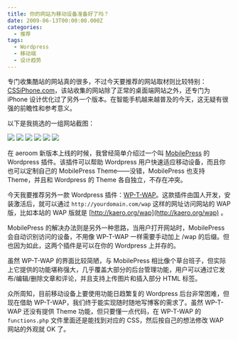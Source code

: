 ```yaml
---
title: 你的网站为移动设备准备好了吗？
date: 2009-06-13T00:00:00.000Z
categories:
  - 推荐
tags:
  - Wordpress
  - 移动端
  - 设计趋势
---
```


专门收集酷站的网站真的很多，不过今天要推荐的网站取材则比较特别：[CSSiPhone.com](http://cssiphone.com/)，该站收集的网站除了正常的桌面端网站之外，还专门为 iPhone 设计优化过了另外一个版本。在智能手机越来越普及的今天，这无疑有很强的前瞻性和参考意义。

<!-- more -->

以下是我挑选的一组网站截图：

<div class="justified-gallery">

![](https://media.kaerozhi.com/2025/06/1672b7010449e10fa1660e84eaefba1b.webp)
![](https://media.kaerozhi.com/2025/06/cf8f6548922bce39f5540846f10a6805.webp)
![](https://media.kaerozhi.com/2025/06/81989accb501bb36409e20cf7a07a280.webp)
![](https://media.kaerozhi.com/2025/06/2d2b4d796d8405b9aabd1a11162ea4af.webp)
![](https://media.kaerozhi.com/2025/06/81989accb501bb36409e20cf7a07a280.webp)
![](https://media.kaerozhi.com/2025/06/b09d74c64d8a2fa0d1c266d17d5a6167.webp)

</div>

在 aeroom 新版本上线的时候，我曾经简单介绍过一个叫 [MobilePress](http://www.mobilepress.co.za/) 的 Wordpress 插件。该插件可以帮助 Wordpress 用户快速适应移动设备，而且你也可以定制自己的 MobilePress Theme——没错，MobilePress 也支持 Theme，并且和 Wordpress 的 Theme 各自独立，不存在冲突。

今天我要推荐另外一款 Wordpress 插件：[WP-T-WAP](http://www.tanggaowei.com/2008/01/04/7.html)。这款插件由国人开发，安装激活后，就可以通过 `http://yourdomain.com/wap` 这样的网址访问网站的 WAP 版，比如本站的 WAP 版就是 [http://kaero.org/wap](http://kaero.org/wap) 。

MobilePress 的解决办法则是另外一种思路，当用户打开网站时，MobilePress 会自动识别访问的设备，不用像 WP-T-WAP 一样需要手动加上 /wap 的后缀。但也因为如此，这两个插件是可以在你的 Wordpress 上并存的。

虽然 WP-T-WAP 的界面比较简陋，与 MobilePress 相比像个草台班子，但实际上它提供的功能堪称强大，几乎覆盖大部分的后台管理功能，用户可以通过它发布/编辑/删除文章和评论，并且支持上传图片和插入部分 HTML 标签。

众所周知，目前移动设备上要使用功能日趋繁复的 Wordpress 后台非常困难，但现在借助 WP-T-WAP，我们终于能实现随时随地写博客的需求了。虽然 WP-T-WAP 还没有提供 Theme 功能，但只要懂一点代码，在 WP-T-WAP 的 `functions.php` 文件里面还是能找到对应的 CSS，然后按自己的想法修改 WAP 网站的外观就 OK 了。
